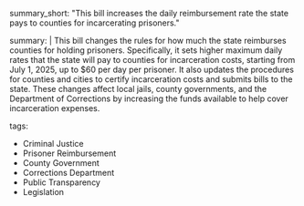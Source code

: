 summary_short: "This bill increases the daily reimbursement rate the state pays to counties for incarcerating prisoners."

summary: |
  This bill changes the rules for how much the state reimburses counties for holding prisoners. Specifically, it sets higher maximum daily rates that the state will pay to counties for incarceration costs, starting from July 1, 2025, up to $60 per day per prisoner. It also updates the procedures for counties and cities to certify incarceration costs and submits bills to the state. These changes affect local jails, county governments, and the Department of Corrections by increasing the funds available to help cover incarceration expenses.

tags:
  - Criminal Justice
  - Prisoner Reimbursement
  - County Government
  - Corrections Department
  - Public Transparency
  - Legislation
